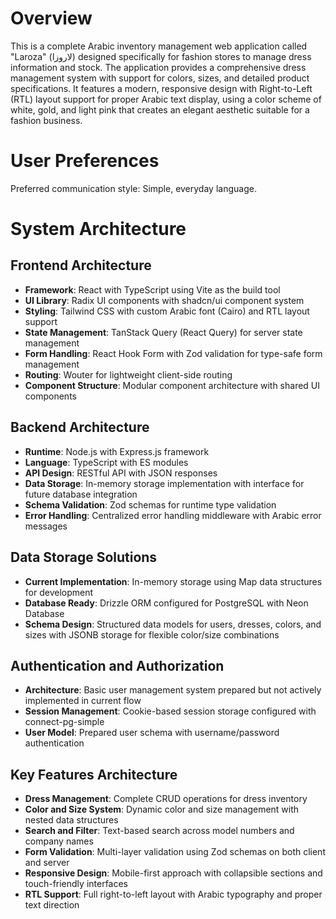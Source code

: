 # Overview

This is a complete Arabic inventory management web application called "Laroza" (لاروزا) designed specifically for fashion stores to manage dress information and stock. The application provides a comprehensive dress management system with support for colors, sizes, and detailed product specifications. It features a modern, responsive design with Right-to-Left (RTL) layout support for proper Arabic text display, using a color scheme of white, gold, and light pink that creates an elegant aesthetic suitable for a fashion business.

# User Preferences

Preferred communication style: Simple, everyday language.

# System Architecture

## Frontend Architecture
- **Framework**: React with TypeScript using Vite as the build tool
- **UI Library**: Radix UI components with shadcn/ui component system
- **Styling**: Tailwind CSS with custom Arabic font (Cairo) and RTL layout support
- **State Management**: TanStack Query (React Query) for server state management
- **Form Handling**: React Hook Form with Zod validation for type-safe form management
- **Routing**: Wouter for lightweight client-side routing
- **Component Structure**: Modular component architecture with shared UI components

## Backend Architecture
- **Runtime**: Node.js with Express.js framework
- **Language**: TypeScript with ES modules
- **API Design**: RESTful API with JSON responses
- **Data Storage**: In-memory storage implementation with interface for future database integration
- **Schema Validation**: Zod schemas for runtime type validation
- **Error Handling**: Centralized error handling middleware with Arabic error messages

## Data Storage Solutions
- **Current Implementation**: In-memory storage using Map data structures for development
- **Database Ready**: Drizzle ORM configured for PostgreSQL with Neon Database
- **Schema Design**: Structured data models for users, dresses, colors, and sizes with JSONB storage for flexible color/size combinations

## Authentication and Authorization
- **Architecture**: Basic user management system prepared but not actively implemented in current flow
- **Session Management**: Cookie-based session storage configured with connect-pg-simple
- **User Model**: Prepared user schema with username/password authentication

## Key Features Architecture
- **Dress Management**: Complete CRUD operations for dress inventory
- **Color and Size System**: Dynamic color and size management with nested data structures
- **Search and Filter**: Text-based search across model numbers and company names
- **Form Validation**: Multi-layer validation using Zod schemas on both client and server
- **Responsive Design**: Mobile-first approach with collapsible sections and touch-friendly interfaces
- **RTL Support**: Full right-to-left layout with Arabic typography and proper text direction